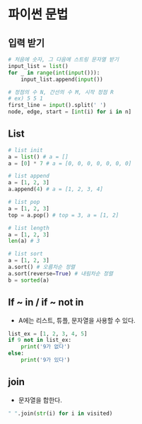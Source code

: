 # 파이썬 문법
## 입력 받기
```python
# 처음에 숫자, 그 다음에 스트링 문자열 받기
input_list = list()
for _ in range(int(input())):
    input_list.append(input())

# 정점의 수 N, 간선의 수 M, 시작 정점 R
# ex) 5 5 1
first_line = input().split(' ')
node, edge, start = [int(i) for i in n]
```

## List
```python
# list init
a = list() # a = []
a = [0] * 7 # a = [0, 0, 0, 0, 0, 0, 0]

# list append
a = [1, 2, 3]
a.append(4) # a = [1, 2, 3, 4]

# list pop
a = [1, 2, 3]
top = a.pop() # top = 3, a = [1, 2]

# list length
a = [1, 2, 3]
len(a) # 3

# list sort
a = [1, 2, 3]
a.sort() # 오름차순 정렬
a.sort(reverse=True) # 내림차순 정렬
b = sorted(a)
```

## If ~ in / if ~ not in
* A에는 리스트, 튜플, 문자열을 사용할 수 있다.
```python
list_ex = [1, 2, 3, 4, 5]
if 9 not in list_ex:
    print('9가 없다')
else:
    print('9가 있다')
```

## join
* 문자열을 합한다.
```python
" ".join(str(i) for i in visited)
```

